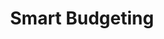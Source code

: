 ---
title:  "Smart Budgeting"
categories: [Finance-and-Accounting]
intro: Development of bottoms-up, realistic budgets tied to business drivers and allowing for flexibility and scalability..
---
